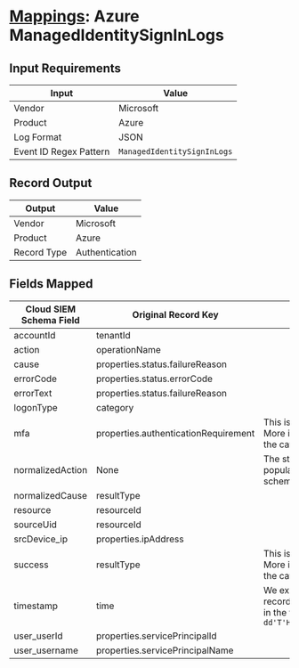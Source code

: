 # [Mappings](README.md): Azure ManagedIdentitySignInLogs

## Input Requirements

|Input|Value|
|-----|-----|
|Vendor|Microsoft|
|Product|Azure|
|Log Format|JSON|
|Event ID Regex Pattern|`ManagedIdentitySignInLogs`|

## Record Output

|Output|Value|
|------|-----|
|Vendor|Microsoft|
|Product|Azure|
|Record Type|Authentication|

## Fields Mapped

|Cloud SIEM Schema Field|Original Record Key|Notes|
|-----------------------|-------------------|-----|
|accountId|tenantId||
|action|operationName||
|cause|properties.status.failureReason||
|errorCode|properties.status.errorCode||
|errorText|properties.status.failureReason||
|logonType|category||
|mfa|properties.authenticationRequirement|This is a lookup field. More info to come in the catalog later...|
|normalizedAction|None|The static text `logon` is populated in this schema field.|
|normalizedCause|resultType||
|resource|resourceId||
|sourceUid|resourceId||
|srcDevice_ip|properties.ipAddress||
|success|resultType|This is a lookup field. More info to come in the catalog later...|
|timestamp|time|We expect the orginal record value of `time` is in the format `yyyy-MM-dd'T'HH:mm:ss.SSSSSSSZ`|
|user_userId|properties.servicePrincipalId||
|user_username|properties.servicePrincipalName||

